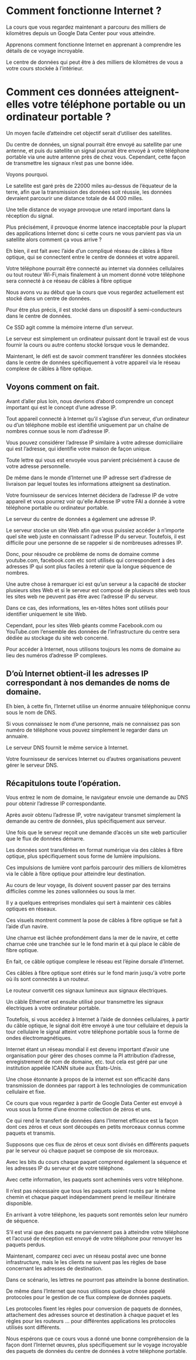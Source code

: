 <!-- https://youtu.be/x3c1ih2NJEg -->

# Comment fonctionne Internet ?

La cours que vous regardez maintenant a parcouru des milliers de kilomètres depuis un Google Data Center pour vous atteindre.

Apprenons comment fonctionne Internet en apprenant à comprendre les détails de ce voyage incroyable.

Le centre de données qui peut être à des milliers de kilomètres de vous a votre cours stockée à l’intérieur.

# Comment ces données atteignent-elles votre téléphone portable ou un ordinateur portable ?

Un moyen facile d’atteindre cet objectif serait d’utiliser des satellites.

Du centre de données, un signal pourrait être envoyé au satellite par une antenne, et puis du satellite un signal pourrait être envoyé à votre téléphone portable via une autre antenne près de chez vous. Cependant, cette façon de transmettre les signaux n’est pas une bonne idée.

Voyons pourquoi.

Le satellite est garé près de 22000 miles au-dessus de l’équateur de la terre, afin que la transmission des données soit réussie, les données devraient parcourir une distance totale de 44 000 milles.

Une telle distance de voyage provoque une retard important dans la réception du signal.

Plus précisément, il provoque énorme latence inacceptable pour la plupart des applications Internet donc si cette cours ne vous parvient pas via un satellite alors comment ça vous arrive ?

Eh bien, il est fait avec l’aide d’un compliqué réseau de câbles à fibre optique, qui se connectent entre le centre de données et votre appareil.

Votre téléphone pourrait être connecté au internet via données cellulaires ou tout routeur Wi-Fi,mais finalement à un moment donné votre téléphone sera connecté à ce réseau de câbles à fibre optique

Nous avons vu au début que la cours que vous regardez actuellement est stocké dans un centre de données.

Pour être plus précis, il est stocké dans un dispositif à semi-conducteurs dans le centre de données.

Ce SSD agit comme la mémoire interne d’un serveur.

Le serveur est simplement un ordinateur puissant dont le travail est de vous fournir la cours ou autre contenu stocké lorsque vous le demandez.

Maintenant, le défi est de savoir comment transférer les données stockées dans le centre de données spécifiquement à votre appareil via le réseau complexe de câbles à fibre optique.

## Voyons comment on fait.

Avant d’aller plus loin, nous devrions d’abord comprendre un concept important qui est le concept d’une adresse IP.

Tout appareil connecté à Internet qu’il s’agisse d’un serveur, d’un ordinateur ou d’un
téléphone mobile est identifié uniquement par un chaîne de nombres connue sous le nom d’adresse IP.

Vous pouvez considérer l’adresse IP similaire à votre adresse domiciliaire qui est l’adresse,
qui identifie votre maison de façon unique.

Toute lettre qui vous est envoyée vous parvient précisément à cause de votre adresse personnelle.

De même dans le monde d’Internet une IP adresse sert d’adresse de livraison par lequel toutes les informations atteignent sa destination.

Votre fournisseur de services Internet décidera de l’adresse IP de votre appareil et vous pourrez voir qu'elle Adresse IP votre FAI a donnée à votre téléphone portable ou ordinateur portable.

Le serveur du centre de données a également une adresse IP.

Le serveur stocke un site Web afin que vous puissiez accéder à n’importe quel site web juste en connaissant l'adresse IP du serveur. Toutefois, il est difficile pour une personne de se rappeler si de nombreuses adresses IP.

Donc, pour résoudre ce problème de noms de domaine comme youtube.com, facebook.com etc sont utilisés qui correspondent à des adresses IP qui sont plus faciles à retenir que la longue séquence de nombres.

Une autre chose à remarquer ici est qu’un serveur a la capacité de stocker plusieurs sites Web et si le serveur est composé de plusieurs sites web tous les sites web ne peuvent pas être avec l’adresse IP du serveur.

Dans ce cas, des informations, les en-têtes hôtes sont utilisés pour identifier uniquement le site Web.

Cependant, pour les sites Web géants comme Facebook.com ou YouTube.com l’ensemble des données de l’infrastructure du centre sera dédiée au stockage du site web concerné.

Pour accéder à Internet, nous utilisons toujours les noms de domaine au lieu des numéros d’adresse IP complexes.

## D’où Internet obtient-il les adresses IP correspondant à nos demandes de noms de domaine.

Eh bien, à cette fin, l’Internet utilise un énorme annuaire téléphonique connu sous le nom de DNS.

Si vous connaissez le nom d’une personne, mais ne connaissez pas son numéro de téléphone vous pouvez simplement le regarder dans un annuaire.

Le serveur DNS fournit le même service à Internet.

Votre fournisseur de services Internet ou d’autres organisations peuvent gérer le serveur DNS.

## Récapitulons toute l’opération.

Vous entrez le nom de domaine, le navigateur envoie une demande au DNS pour obtenir l’adresse IP correspondante.

Après avoir obtenu l’adresse IP, votre navigateur transmet simplement la demande au centre de données, plus spécifiquement aux serveur.

Une fois que le serveur reçoit une demande d’accès un site web particulier que le flux de données démarre.

Les données sont transférées en format numérique via des câbles à fibre optique, plus spécifiquement sous forme de lumière impulsions.

Ces impulsions de lumière vont parfois parcourir des milliers de kilomètres via le
câble à fibre optique pour atteindre leur destination.

Au cours de leur voyage, ils doivent souvent passer par des terrains difficiles comme les zones vallonnées ou sous la mer.

Il y a quelques entreprises mondiales qui sert à maintenir ces câbles optiques en réseaux.

Ces visuels montrent comment la pose de câbles à fibre optique se fait à l’aide d’un navire.

Une charrue est lâchée profondément dans la mer de le navire, et cette charrue crée une tranchée sur le le fond marin et à qui place le câble de fibre optique.

En fait, ce câble optique complexe le réseau est l’épine dorsale d’Internet.

Ces câbles à fibre optique sont étirés sur le fond marin jusqu'à votre porte où ils sont connectés à un routeur.

Le routeur convertit ces signaux lumineux aux signaux électriques.

Un câble Ethernet est ensuite utilisé pour transmettre les signaux électriques à votre
ordinateur portable.

Toutefois, si vous accédez à Internet à l’aide de données cellulaires, à partir du câble optique, le signal doit être envoyé à une tour cellulaire et depuis la tour cellulaire le signal atteint votre téléphone portable sous la forme de
ondes électromagnétiques.

Internet étant un réseau mondial il est devenu important d’avoir une organisation pour gérer des choses comme la PI attribution d’adresse, enregistrement de nom de domaine, etc. tout cela est géré par une institution appelée ICANN située aux États-Unis.

Une chose étonnante à propos de la internet est son efficacité dans transmission de données par rapport à les technologies de communication cellulaire et fixe.

Ce cours que vous regardez à partir de Google Data Center est envoyé à vous sous la forme d’une énorme collection de zéros et uns.

Ce qui rend le transfert de données dans l’Internet efficace est la façon dont ces zéros et ceux sont découpés en petits morceaux connus comme paquets et transmis.

Supposons que ces flux de zéros et ceux sont divisés en différents paquets par le serveur où chaque paquet se compose de six morceaux.

Avec les bits du cours chaque paquet comprend également la séquence et les adresses IP du
serveur et de votre téléphone.

Avec cette information, les paquets sont acheminés vers votre téléphone.

Il n’est pas nécessaire que tous les paquets soient routés par le même chemin et chaque paquet indépendamment prend le meilleur itinéraire disponible.

En arrivant à votre téléphone, les paquets sont remontés selon leur numéro de séquence.

S’il est vrai que des paquets ne parviennent pas à atteindre votre téléphone et l’accusé de réception est envoyé de votre téléphone pour renvoyer les paquets perdus.

Maintenant, comparez ceci avec un réseau postal avec une bonne infrastructure, mais le
les clients ne suivent pas les règles de base concernant les adresses de destination.

Dans ce scénario, les lettres ne pourront pas atteindre la bonne destination.

De même dans l’Internet que nous utilisons quelque chose appelé protocoles pour le gestion de ce flux complexe de données paquets.

Les protocoles fixent les règles pour conversion de paquets de données, attachement des adresses source et destination à chaque paquet et les règles pour les routeurs ... pour différentes applications les protocoles utilisés sont différents.

Nous espérons que ce cours vous a donné une bonne compréhension de la façon dont l’Internet
œuvres, plus spécifiquement sur le voyage incroyable des paquets de données du centre de données à votre téléphone portable.
